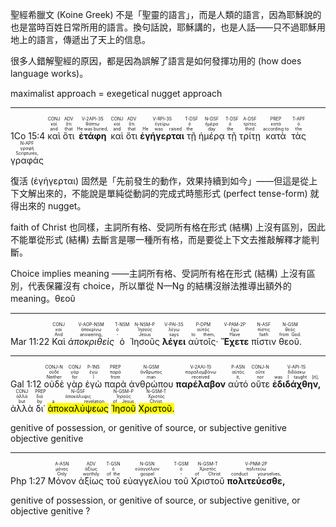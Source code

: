 聖經希臘文 (Koine Greek) 不是「聖靈的語言」，而是人類的語言，因為耶穌說的也是當時百姓日常所用的語言。換句話說，耶穌講的，也是人話——只不過耶穌用地上的語言，傳遞出了天上的信息。

很多人錯解聖經的原因，都是因為誤解了語言是如何發揮功用的 (how does language works)。

maximalist approach = exegetical nugget approach

---

<rt>1Co 15:4</rt> <RUBY><ruby><ruby>καὶ<rt>and</rt></ruby><rt>καί</rt></ruby><rt>CONJ</rt></RUBY> <RUBY><ruby><ruby>ὅτι<rt>that</rt></ruby><rt>ὅτι</rt></ruby><rt>ADV</rt></RUBY> <RUBY><ruby><ruby><strong>ἐτάφη</strong><rt>He was buried,</rt></ruby><rt>θάπτω</rt></ruby><rt>V-2API-3S</rt></RUBY> <RUBY><ruby><ruby>καὶ<rt>and</rt></ruby><rt>καί</rt></ruby><rt>CONJ</rt></RUBY> <RUBY><ruby><ruby>ὅτι<rt>that</rt></ruby><rt>ὅτι</rt></ruby><rt>ADV</rt></RUBY> <RUBY><ruby><ruby><strong>ἐγήγερται</strong><rt>He was raised</rt></ruby><rt>ἐγείρω</rt></ruby><rt>V-RPI-3S</rt></RUBY> <RUBY><ruby><ruby>τῇ<rt>the</rt></ruby><rt>ὁ</rt></ruby><rt>T-DSF</rt></RUBY> <RUBY><ruby><ruby>ἡμέρᾳ<rt>day</rt></ruby><rt>ἡμέρα</rt></ruby><rt>N-DSF</rt></RUBY> <RUBY><ruby><ruby>τῇ<rt>the</rt></ruby><rt>ὁ</rt></ruby><rt>T-DSF</rt></RUBY> <RUBY><ruby><ruby>τρίτῃ<rt>third</rt></ruby><rt>τρίτος</rt></ruby><rt>A-DSF</rt></RUBY> <RUBY><ruby><ruby>κατὰ<rt>according to</rt></ruby><rt>κατά</rt></ruby><rt>PREP</rt></RUBY> <RUBY><ruby><ruby>τὰς<rt>the</rt></ruby><rt>ὁ</rt></ruby><rt>T-APF</rt></RUBY> <RUBY><ruby><ruby>γραφάς<rt>Scriptures,</rt></ruby><rt>γραφή</rt></ruby><rt>N-APF</rt></RUBY> 

復活 (ἐγήγερται) 固然是「先前發生的動作，效果持續到如今」——但這是從上下文解出來的，不能說是單純從動詞的完成式時態形式 (perfect tense-form) 就得出來的 nugget。

faith of Christ 也同樣，主詞所有格、受詞所有格在形式 (結構) 上沒有區別，因此不能單從形式 (結構) 去斷言是哪一種所有格，而是要從上下文去推敲解釋才能判斷。

Choice implies meaning ——主詞所有格、受詞所有格在形式 (結構) 上沒有區別，代表保羅沒有 choice，所以單從 N—Ng 的結構沒辦法推導出額外的 meaning。θεοῦ 

---

<rt>Mar 11:22</rt>  <RUBY><ruby><ruby>Καὶ<rt>And</rt></ruby><rt>καί</rt></ruby><rt>CONJ</rt></RUBY>  <RUBY><ruby><ruby><em>ἀποκριθεὶς</em><rt>answering,</rt></ruby><rt>ἀποκρίνω</rt></ruby><rt>V-AOP-NSM</rt></RUBY>  <RUBY><ruby><ruby>ὁ<rt>-</rt></ruby><rt>ὁ</rt></ruby><rt>T-NSM</rt></RUBY>  <RUBY><ruby><ruby>Ἰησοῦς<rt>Jesus</rt></ruby><rt>Ἰησοῦς</rt></ruby><rt>N-NSM-P</rt></RUBY>  <RUBY><ruby><ruby><strong>λέγει</strong><rt>says</rt></ruby><rt>λέγω</rt></ruby><rt>V-PAI-3S</rt></RUBY>  <RUBY><ruby><ruby>αὐτοῖς·<rt>to them,</rt></ruby><rt>αὐτός</rt></ruby><rt>P-DPM</rt></RUBY>  <RUBY><ruby><ruby><strong>Ἔχετε</strong><rt>Have</rt></ruby><rt>ἔχω</rt></ruby><rt>V-PAM-2P</rt></RUBY>  <RUBY><ruby><ruby>πίστιν<rt>faith</rt></ruby><rt>πίστις</rt></ruby><rt>N-ASF</rt></RUBY>  <RUBY><ruby><ruby>θεοῦ.<rt>from God.</rt></ruby><rt>θεός</rt></ruby><rt>N-GSM</rt></RUBY> 


---


<rt>Gal 1:12</rt>  <RUBY><ruby><ruby>οὐδὲ<rt>Neither</rt></ruby><rt>οὐδέ</rt></ruby><rt>CONJ-N</rt></RUBY>  <RUBY><ruby><ruby>γὰρ<rt>for</rt></ruby><rt>γάρ</rt></ruby><rt>CONJ</rt></RUBY>  <RUBY><ruby><ruby>ἐγὼ<rt>I</rt></ruby><rt>ἐγώ</rt></ruby><rt>P-1NS</rt></RUBY>  <RUBY><ruby><ruby>παρὰ<rt>from</rt></ruby><rt>παρά</rt></ruby><rt>PREP</rt></RUBY>  <RUBY><ruby><ruby>ἀνθρώπου<rt>man</rt></ruby><rt>ἄνθρωπος</rt></ruby><rt>N-GSM</rt></RUBY>  <RUBY><ruby><ruby><strong>παρέλαβον</strong><rt>received</rt></ruby><rt>παραλαμβάνω</rt></ruby><rt>V-2AAI-1S</rt></RUBY>  <RUBY><ruby><ruby>αὐτό<rt>it,</rt></ruby><rt>αὐτός</rt></ruby><rt>P-ASN</rt></RUBY>  <RUBY><ruby><ruby>οὔτε<rt>nor</rt></ruby><rt>οὔτε</rt></ruby><rt>CONJ-N</rt></RUBY>  <RUBY><ruby><ruby><strong>ἐδιδάχθην,</strong><rt>was I taught [it],</rt></ruby><rt>διδάσκω</rt></ruby><rt>V-API-1S</rt></RUBY>  <RUBY><ruby><ruby>ἀλλὰ<rt>but</rt></ruby><rt>ἀλλά</rt></ruby><rt>CONJ</rt></RUBY>  <RUBY><ruby><ruby>δι᾽<rt>by</rt></ruby><rt>διά</rt></ruby><rt>PREP</rt></RUBY>  <RUBY><ruby><ruby><mark>ἀποκαλύψεως</mark><rt>a revelation</rt></ruby><rt>ἀποκάλυψις</rt></ruby><rt>N-GSF</rt></RUBY>  <RUBY><ruby><ruby><mark>Ἰησοῦ</mark><rt>of Jesus</rt></ruby><rt>Ἰησοῦς</rt></ruby><rt>N-GSM-P</rt></RUBY>  <RUBY><ruby><ruby><mark>Χριστοῦ.</mark><rt>Christ.</rt></ruby><rt>Χριστός</rt></ruby><rt>N-GSM-T</rt></RUBY> 

genitive of possession, or
genitive of source, or
subjective genitive
objective genitive

---

<rt>Php 1:27</rt>  <RUBY><ruby><ruby>Μόνον<rt>Only</rt></ruby><rt>μόνος</rt></ruby><rt>A-ASN</rt></RUBY>  <RUBY><ruby><ruby>ἀξίως<rt>worthily</rt></ruby><rt>ἀξίως</rt></ruby><rt>ADV</rt></RUBY>  <RUBY><ruby><ruby>τοῦ<rt>of the</rt></ruby><rt>ὁ</rt></ruby><rt>T-GSN</rt></RUBY>  <RUBY><ruby><ruby>εὐαγγελίου<rt>gospel</rt></ruby><rt>εὐαγγέλιον</rt></ruby><rt>N-GSN</rt></RUBY>  <RUBY><ruby><ruby>τοῦ<rt>-</rt></ruby><rt>ὁ</rt></ruby><rt>T-GSM</rt></RUBY>  <RUBY><ruby><ruby>Χριστοῦ<rt>of Christ</rt></ruby><rt>Χριστός</rt></ruby><rt>N-GSM-T</rt></RUBY>  <RUBY><ruby><ruby><strong>πολιτεύεσθε,</strong><rt>conduct yourselves,</rt></ruby><rt>πολιτεύω</rt></ruby><rt>V-PNM-2P</rt></RUBY>  

genitive of possession, or
genitive of source, or
subjective genitive, or
objective genitive ?